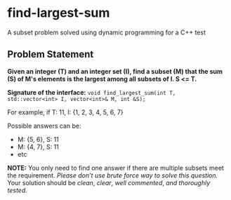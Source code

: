 # find-largest-sum
A subset problem solved using dynamic programming for a C++ test


## Problem Statement

**Given an integer (T) and an integer set (I), find a subset (M) that the sum (S) of M's elements is the largest among all subsets of I. S <= T.**

**Signature of the interface:**    `void find_largest_sum(int T, std::vector<int> I, vector<int>& M, int &S);`


For example, if T: 11, I: {1, 2, 3, 4, 5, 6, 7}

Possible answers can be:

* M: {5, 6}, S: 11
* M: {4, 7}, S: 11
* etc


**NOTE:** You only need to find one answer if there are multiple subsets meet the requirement. _Please don’t use brute force way to solve this question._ Your solution should be _clean_, _clear_, _well commented_, _and thoroughly tested_.
